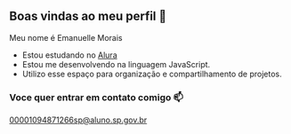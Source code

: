 ## Boas vindas ao meu perfil 👋

Meu nome é Emanuelle Morais

- Estou estudando no [Alura](https://www.alura.com.br)
- Estou me desenvolvendo na linguagem JavaScript.
- Utilizo esse espaço para organização e compartilhamento de projetos.

### Voce quer entrar em contato comigo 📫

00001094871266sp@aluno.sp.gov.br
